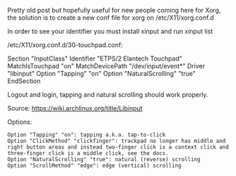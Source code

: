 

Pretty old post but hopefully useful for new people coming here for Xorg, the solution is to create a new conf file for xorg on /etc/X11/xorg.conf.d

In order to see your identifier you must install xinput and run xinput list

/etc/X11/xorg.conf.d/30-touchpad.conf:

Section "InputClass"
        Identifier "ETPS/2 Elantech Touchpad"
        MatchIsTouchpad "on"
        MatchDevicePath "/dev/input/event*"
        Driver "libinput"
Option "Tapping" "on"
Option "NaturalScrolling" "true"
EndSection

Logout and login, tapping and natural scrolling should work properly.

Source: https://wiki.archlinux.org/title/Libinput

Options:

    Option "Tapping" "on": tapping a.k.a. tap-to-click
    Option "ClickMethod" "clickfinger": trackpad no longer has middle and right button areas and instead two-finger click is a context click and three-finger click is a middle click, see the docs.
    Option "NaturalScrolling" "true": natural (reverse) scrolling
    Option "ScrollMethod" "edge": edge (vertical) scrolling
